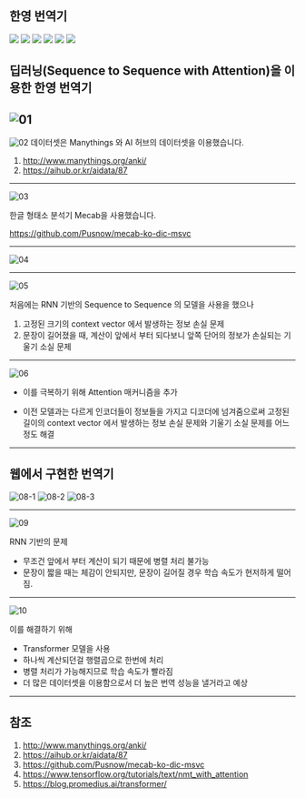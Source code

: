 <div align=center> </div>
 
**한영 번역기**
---

<!-- <img src="img/kor_to_en.png"/> -->
 
<img src="https://img.shields.io/badge/Python-green?style=plastic&logo=Python&logoColor=#3776AB"/> <img src="https://img.shields.io/badge/Jupyter-inactive?style=plastic&logo=Jupyter&logoColor=#F37626"/>
<img src="https://img.shields.io/badge/NumPy-important?style=plastic&logo=NumPy&logoColor=#013243"/>
<img src="https://img.shields.io/badge/pandas-ff69b4?style=plastic&logo=pandas&logoColor=#150458"/>
<img src="https://img.shields.io/badge/Tensorflow-blue?style=plastic&logo=TensorFlow&logoColor=#FF6F00"/>
<img src="https://img.shields.io/badge/Flask-9cf?style=plastic&logo=Flask&logoColor=#000000"/>


딥러닝(Sequence to Sequence with Attention)을 이용한 한영 번역기
---

![01](https://user-images.githubusercontent.com/41771983/147331484-76ec4c8e-495c-4bbe-972c-b1e4abb531aa.png)
---
![02](https://user-images.githubusercontent.com/41771983/147331547-a34227d8-9ba5-40af-b17a-cf0f834edc39.png)
데이터셋은 Manythings 와 AI 허브의 데이터셋을 이용했습니다.
1. http://www.manythings.org/anki/
2. https://aihub.or.kr/aidata/87

---
![03](https://user-images.githubusercontent.com/41771983/147331551-508ba050-d3af-4658-95d3-5cb94b0d59b4.png)

한글 형태소 분석기 Mecab을 사용했습니다.

https://github.com/Pusnow/mecab-ko-dic-msvc

---

![04](https://user-images.githubusercontent.com/41771983/147331552-454dca36-2436-4cc3-b0af-c3add9fd8f3b.png)

---
![05](https://user-images.githubusercontent.com/41771983/147331554-38512110-2511-4cbb-a02c-b97d9c37bf81.png)

처음에는 RNN 기반의 Sequence to Sequence 의 모델을 사용을 했으나
1. 고정된 크기의 context vector 에서 발생하는 정보 손실 문제
2. 문장이 길어졌을 때, 계산이 앞에서 부터 되다보니 앞쪽 단어의 정보가 손실되는 기울기 소실 문제

---
![06](https://user-images.githubusercontent.com/41771983/147331556-cc94c65d-34b2-4c61-bac4-cee18671c434.png)

- 이를 극복하기 위해 Attention 매커니즘을 추가
 
- 이전 모델과는 다르게 인코더들이 정보들을 가지고 디코더에 넘겨줌으로써
고정된 길이의 context vector 에서 발생하는 정보 손실 문제와 기울기 소실 문제를 어느정도 해결

---

웹에서 구현한 번역기
---
![08-1](https://user-images.githubusercontent.com/41771983/147331557-ebf1d8ce-2ec1-4d8d-b542-3cdd0bd1f014.png)
![08-2](https://user-images.githubusercontent.com/41771983/147331558-9d14cd88-d08b-4d6b-b07d-57fda9d686e2.png)
![08-3](https://user-images.githubusercontent.com/41771983/147331560-6a461e5c-5712-45b2-9567-55d05c1cf6a6.png)

---

![09](https://user-images.githubusercontent.com/41771983/147331563-d2594632-1b6d-40bc-8035-3b7bb7c2b7fa.png)

RNN 기반의 문제
- 무조건 앞에서 부터 계산이 되기 때문에 병렬 처리 불가능
- 문장이 짧을 때는 체감이 안되지만, 문장이 길어질 경우 학습 속도가 현저하게 떨어짐.

---
![10](https://user-images.githubusercontent.com/41771983/147331564-0f7535b1-7dde-41de-aaed-3d3750b502b4.png)

이를 해결하기 위해
- Transformer 모델을 사용
- 하나씩 계산되던걸 행렬곱으로 한번에 처리
- 병렬 처리가 가능해지므로 학습 속도가 빨라짐
- 더 많은 데이터셋을 이용함으로서 더 높은 번역 성능을 낼거라고 예상

---

참조
---
1. http://www.manythings.org/anki/
2. https://aihub.or.kr/aidata/87
3. https://github.com/Pusnow/mecab-ko-dic-msvc
4. https://www.tensorflow.org/tutorials/text/nmt_with_attention
5. https://blog.promedius.ai/transformer/
